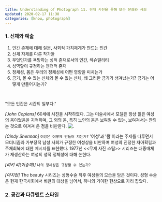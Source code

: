 ```yaml
---
title: Understanding of Photograph 11. 현대 사진을 통해 보는 문화와 사회
updated: 2020-02-17 11:38
categories: [knou, photograph]
---
```


### 1. 신체와 예술
1. 인간 존재에 대해 질문, 사회적 가치체계가 만드는 인간
2. 신체 자체를 다룬 작가들
3. 무엇인가를 욕망하는 성적 존재로서의 인간, 섹슈얼리티
4. 성역할이 규정하는 젠더적 존재
5. 정체성, 몸은 우리의 정체성에 어떤 영향을 미치는가
6. 금기, 볼 수 있는 신체와 볼 수 없는 신체, 왜 그러한 금기가 생겨났는가? 금기는 어떻게 만들어지는가?
<br>

"모든 인간은 시간의 일부다."

_[John Coplans]_
60세에 사진을 시작하였다. 그는 미술사에서 모델은 항상 젊은 여성의 몸이었음을 지적하며,
그 외의 몸, 특히 노인의 몸은 보여질 수 없는, 보여져서는 안되는 것으로 여겨져
온 점을 비판한다.
![.](https://www.google.com/imgres?imgurl=https%3A%2F%2Fwww.solwaygallery.com%2Fimages%2FExhibitions%2FCoplans%2F6Back%2520of%2520Hand%2520No1%25201986.jpg&imgrefurl=https%3A%2F%2Fwww.solwaygallery.com%2Fjohn_coplans_exhibition.html&tbnid=ZO4M_RRPENtthM&vet=12ahUKEwju3c6yldnnAhWMA6YKHa65DYsQMygWegQIARAu..i&docid=8MHVlcnGEVH8wM&w=425&h=500&q=John%20Coplans&ved=2ahUKEwju3c6yldnnAhWMA6YKHa65DYsQMygWegQIARAu)


_[Cindy Sherman]_
`여성은 어떻게 만들어 지는가?`
'여성'과 '몸'이라는 주제를 다루면서 모더니즘과 가부장적 남성 사회가 규정한 여성상을 비판하며 여성의 진정한 자아확립과 주체회복에 대한 메시지를 표현했다. 1977년 <<무제 사진 스틸>> 시리즈는 대중매체가 재생산하는 여성의 성적 정체성에 대해 논한다.

_[리키 리(이승희)]_
`나의 정체성은 규정할 수 있는가?`

_[여지현]_
The beauty 시리즈는 성형수술 직후 여성들의 모습을 담은 것이다. 성형 수술은 현재 한국사회에서 비판의 대상을 넘어서, 하나의 기이한 현상으로 자리 잡았다.



<div class="divider"></div>

### 2. 공간과 다큐멘트 스타일



